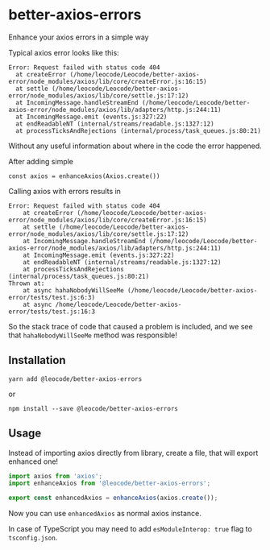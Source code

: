 # better-axios-errors

Enhance your axios errors in a simple way

Typical axios error looks like this:

```
Error: Request failed with status code 404
  at createError (/home/leocode/Leocode/better-axios-error/node_modules/axios/lib/core/createError.js:16:15)
  at settle (/home/leocode/Leocode/better-axios-error/node_modules/axios/lib/core/settle.js:17:12)
  at IncomingMessage.handleStreamEnd (/home/leocode/Leocode/better-axios-error/node_modules/axios/lib/adapters/http.js:244:11)
  at IncomingMessage.emit (events.js:327:22)
  at endReadableNT (internal/streams/readable.js:1327:12)
  at processTicksAndRejections (internal/process/task_queues.js:80:21)
```

Without any useful information about where in the code the error happened.

After adding simple

```
const axios = enhanceAxios(Axios.create())
```

Calling axios with errors results in

```
Error: Request failed with status code 404
    at createError (/home/leocode/Leocode/better-axios-error/node_modules/axios/lib/core/createError.js:16:15)
    at settle (/home/leocode/Leocode/better-axios-error/node_modules/axios/lib/core/settle.js:17:12)
    at IncomingMessage.handleStreamEnd (/home/leocode/Leocode/better-axios-error/node_modules/axios/lib/adapters/http.js:244:11)
    at IncomingMessage.emit (events.js:327:22)
    at endReadableNT (internal/streams/readable.js:1327:12)
    at processTicksAndRejections (internal/process/task_queues.js:80:21)
Thrown at:
    at async hahaNobodyWillSeeMe (/home/leocode/Leocode/better-axios-error/tests/test.js:6:3)
    at async /home/leocode/Leocode/better-axios-error/tests/test.js:16:3
```

So the stack trace of code that caused a problem is included, and we see that `hahaNobodyWillSeeMe` method was responsible!

## Installation

`yarn add @leocode/better-axios-errors`

or

`npm install --save @leocode/better-axios-errors`

## Usage

Instead of importing axios directly from library,
create a file, that will export enhanced one!

```js
import axios from 'axios';
import enhanceAxios from '@leocode/better-axios-errors';

export const enhancedAxios = enhanceAxios(axios.create());
```

Now you can use `enhancedAxios` as normal axios instance.

In case of TypeScript you may need to add `esModuleInterop: true` flag to `tsconfig.json`.

